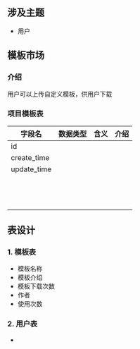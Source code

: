 ## 涉及主题

- 用户



## 模板市场

### 介绍

用户可以上传自定义模板，供用户下载



### 项目模板表

| 字段名      | 数据类型 | 含义 | 介绍 |
| ----------- | -------- | ---- | ---- |
| id          |          |      |      |
| create_time |          |      |      |
| update_time |          |      |      |
|             |          |      |      |
|             |          |      |      |
|             |          |      |      |
|             |          |      |      |
|             |          |      |      |
|             |          |      |      |
|             |          |      |      |
|             |          |      |      |
|             |          |      |      |
|             |          |      |      |
|             |          |      |      |
|             |          |      |      |
|             |          |      |      |





## 表设计

### 1. 模板表

- 模板名称
- 模板介绍
- 模板下载次数
- 作者
- 使用次数



### 2. 用户表

- 
